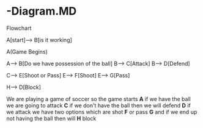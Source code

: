 # -Diagram.MD
Flowchart

A[start]--> B[is it working]

A(Game Begins)

A--> B[Do we have possession of the ball]
B--> C[Attack]
B--> D[Defend]

C--> E[Shoot or Pass]
E--> F[Shoot]
E--> G[Pass]

H--> D[Block]

We are playing a game of soccer so the game starts **A** if we have the ball we are going to attack **C** if we don't have the ball then we will defend **D** if we attack we have two options which are shot **F** or pass **G** and if we end up not having the ball then will **H** block 